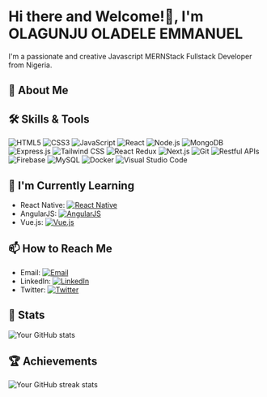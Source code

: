 <!-- Your Banner Here -->
<!-- You can use an image, GIF, or a combination of text and images for your banner -->

# Hi there and Welcome!👋, I'm OLAGUNJU OLADELE EMMANUEL 

I'm a passionate and creative Javascript MERNStack Fullstack Developer from Nigeria.

## 🚀 About Me
<!-- Add a short paragraph about yourself -->



## 🛠️ Skills & Tools
<!-- Add your skills and tools as badges/icons -->
![HTML5](https://img.shields.io/badge/-HTML5-E34F26?style=flat&logo=html5&logoColor=white)
![CSS3](https://img.shields.io/badge/-CSS3-1572B6?style=flat&logo=css3&logoColor=white)
![JavaScript](https://img.shields.io/badge/-JavaScript-F7DF1E?style=flat&logo=javascript&logoColor=black)
![React](https://img.shields.io/badge/-React-61DAFB?style=flat&logo=react&logoColor=white)
![Node.js](https://img.shields.io/badge/-Node.js-339933?style=flat&logo=node.js&logoColor=white)
![MongoDB](https://img.shields.io/badge/-MongoDB-47A248?style=flat&logo=mongodb&logoColor=white)
![Express.js](https://img.shields.io/badge/-Express.js-000000?style=flat&logo=express&logoColor=white)
![Tailwind CSS](https://img.shields.io/badge/-Tailwind_CSS-38B2AC?style=flat&logo=tailwind-css&logoColor=white)
![React Redux](https://img.shields.io/badge/-React_Redux-764ABC?style=flat&logo=redux&logoColor=white)
![Next.js](https://img.shields.io/badge/-Next.js-000000?style=flat&logo=next.js&logoColor=white)
![Git](https://img.shields.io/badge/-Git-F05032?style=flat&logo=git&logoColor=white)
![Restful APIs](https://img.shields.io/badge/-Restful%20APIs-336791?style=flat&logo=api&logoColor=white)
![Firebase](https://img.shields.io/badge/-Firebase-FFCA28?style=flat&logo=firebase&logoColor=black)
![MySQL](https://img.shields.io/badge/-MySQL-4479A1?style=flat&logo=mysql&logoColor=white)
![Docker](https://img.shields.io/badge/-Docker-2496ED?style=flat&logo=docker&logoColor=white)
![Visual Studio Code](https://img.shields.io/badge/-Visual%20Studio%20Code-007ACC?style=flat&logo=visual-studio-code&logoColor=white)


<!-- Add more badges for your other skills -->

## 🌱 I'm Currently Learning
<!-- Add the technologies or skills you're currently learning -->
- React Native: [![React Native](https://img.shields.io/badge/-React_Native-61DAFB?style=flat-square&logo=react&logoColor=white)](https://reactnative.dev/)
- AngularJS: [![AngularJS](https://img.shields.io/badge/-AngularJS-DD0031?style=flat-square&logo=angular&logoColor=white)](https://angularjs.org/)
- Vue.js: [![Vue.js](https://img.shields.io/badge/-Vue.js-4FC08D?style=flat-square&logo=vue.js&logoColor=white)](https://vuejs.org/)

<!--
## 👨‍💻 My Projects
<!-- Add links to your GitHub projects
- [Project 1](link-to-project-1)
- [Project 2](link-to-project-2)
- [Project 3](link-to-project-3)-->

## 📫 How to Reach Me
<!-- Add your contact information and social media links -->
- Email: [![Email](https://img.shields.io/badge/-Email-D14836?style=flat&logo=gmail&logoColor=white)](mailto:oladeleemmanuelolagunju@gmail.com)
- LinkedIn: [![LinkedIn](https://img.shields.io/badge/-LinkedIn-0077B5?style=flat&logo=linkedin&logoColor=white)](https://www.linkedin.com/in/mlo-olagunju/)
- Twitter: [![Twitter](https://img.shields.io/badge/-Twitter-1DA1F2?style=flat&logo=twitter&logoColor=white)](https://twitter.com/mlo_olagunju)

<!-- Website: [Your Website](https://www.yourwebsite.com)-->

## 🚀 Stats
<!-- Add your GitHub stats using GitHub Readme Stats -->
![Your GitHub stats](https://github-readme-stats.vercel.app/api?username=MLO-OLAGUNJU&show_icons=true&theme=radical)

## 🏆 Achievements
<!-- Add your GitHub achievements using GitHub Readme Streak Stats -->
![Your GitHub streak stats](https://github-readme-streak-stats.herokuapp.com/?user=MLO-OLAGUNJU&theme=radical)

<!-- Feel free to add more sections based on your preferences -->
